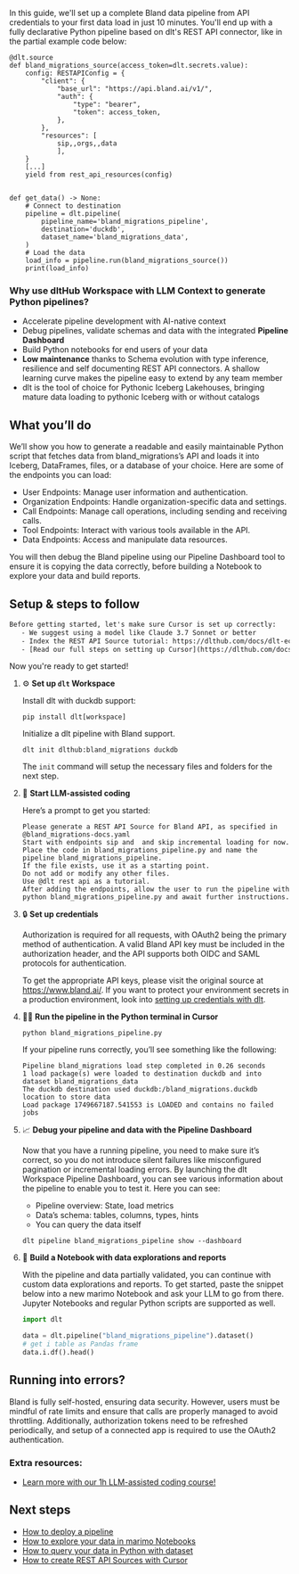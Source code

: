 In this guide, we'll set up a complete Bland data pipeline from API credentials to your first data load in just 10 minutes. You'll end up with a fully declarative Python pipeline based on dlt's REST API connector, like in the partial example code below:

```python-outcome
@dlt.source
def bland_migrations_source(access_token=dlt.secrets.value):
    config: RESTAPIConfig = {
        "client": {
            "base_url": "https://api.bland.ai/v1/",
            "auth": {
                "type": "bearer",
                "token": access_token,
            },
        },
        "resources": [
            sip,,orgs,,data
            ],
    }
    [...]
    yield from rest_api_resources(config)


def get_data() -> None:
    # Connect to destination
    pipeline = dlt.pipeline(
        pipeline_name='bland_migrations_pipeline',
        destination='duckdb',
        dataset_name='bland_migrations_data', 
    )
    # Load the data
    load_info = pipeline.run(bland_migrations_source())
    print(load_info) 
```

### Why use dltHub Workspace with LLM Context to generate Python pipelines?

- Accelerate pipeline development with AI-native context
- Debug pipelines, validate schemas and data with the integrated **Pipeline Dashboard**
- Build Python notebooks for end users of your data
- **Low maintenance** thanks to Schema evolution with type inference, resilience and self documenting REST API connectors. A shallow learning curve makes the pipeline easy to extend by any team member
- dlt is the tool of choice for Pythonic Iceberg Lakehouses, bringing mature data loading to pythonic Iceberg with or without catalogs

## What you’ll do

We’ll show you how to generate a readable and easily maintainable Python script that fetches data from bland_migrations’s API and loads it into Iceberg, DataFrames, files, or a database of your choice. Here are some of the endpoints you can load:

- User Endpoints: Manage user information and authentication.
- Organization Endpoints: Handle organization-specific data and settings.
- Call Endpoints: Manage call operations, including sending and receiving calls.
- Tool Endpoints: Interact with various tools available in the API.
- Data Endpoints: Access and manipulate data resources.

You will then debug the Bland pipeline using our Pipeline Dashboard tool to ensure it is copying the data correctly, before building a Notebook to explore your data and build reports.

## Setup & steps to follow

```default
Before getting started, let's make sure Cursor is set up correctly:
   - We suggest using a model like Claude 3.7 Sonnet or better
   - Index the REST API Source tutorial: https://dlthub.com/docs/dlt-ecosystem/verified-sources/rest_api/ and add it to context as **@dlt rest api**
   - [Read our full steps on setting up Cursor](https://dlthub.com/docs/dlt-ecosystem/llm-tooling/cursor-restapi#23-configuring-cursor-with-documentation)
```

Now you're ready to get started!

1. ⚙️ **Set up `dlt` Workspace**
    
    Install dlt with duckdb support:
    ```shell
    pip install dlt[workspace]
    ```

    Initialize a dlt pipeline with Bland support.
    ```shell
    dlt init dlthub:bland_migrations duckdb
    ```

    The `init` command will setup the necessary files and folders for the next step.
    
2. 🤠 **Start LLM-assisted coding**
    
    Here’s a prompt to get you started:
    
    ```prompt
    Please generate a REST API Source for Bland API, as specified in @bland_migrations-docs.yaml 
    Start with endpoints sip and  and skip incremental loading for now. 
    Place the code in bland_migrations_pipeline.py and name the pipeline bland_migrations_pipeline. 
    If the file exists, use it as a starting point. 
    Do not add or modify any other files. 
    Use @dlt rest api as a tutorial. 
    After adding the endpoints, allow the user to run the pipeline with python bland_migrations_pipeline.py and await further instructions.
    ```

    
3. 🔒 **Set up credentials** 
    
    Authorization is required for all requests, with OAuth2 being the primary method of authentication. A valid Bland API key must be included in the authorization header, and the API supports both OIDC and SAML protocols for authentication.
    
    To get the appropriate API keys, please visit the original source at https://www.bland.ai/.
    If you want to protect your environment secrets in a production environment, look into [setting up credentials with dlt](https://dlthub.com/docs/walkthroughs/add_credentials).
    
4. 🏃‍♀️ **Run the pipeline in the Python terminal in Cursor**
    
    ```shell
    python bland_migrations_pipeline.py
    ```
    
    If your pipeline runs correctly, you’ll see something like the following:
    
    ```shell
    Pipeline bland_migrations load step completed in 0.26 seconds
    1 load package(s) were loaded to destination duckdb and into dataset bland_migrations_data
    The duckdb destination used duckdb:/bland_migrations.duckdb location to store data
    Load package 1749667187.541553 is LOADED and contains no failed jobs
    ```
    
5. 📈 **Debug your pipeline and data with the Pipeline Dashboard**

    Now that you have a running pipeline, you need to make sure it’s correct, so you do not introduce silent failures like misconfigured pagination or incremental loading errors. By launching the dlt Workspace Pipeline Dashboard, you can see various information about the pipeline to enable you to test it. Here you can see:
    - Pipeline overview: State, load metrics
    - Data’s schema: tables, columns, types, hints
    - You can query the data itself
    
    ```shell
    dlt pipeline bland_migrations_pipeline show --dashboard
    ```
    
6. 🐍 **Build a Notebook with data explorations and reports**

    With the pipeline and data partially validated, you can continue with custom data explorations and reports. To get started, paste the snippet below into a new marimo Notebook and ask your LLM to go from there. Jupyter Notebooks and regular Python scripts are supported as well.

    
    ```python
    import dlt

   data = dlt.pipeline("bland_migrations_pipeline").dataset()
   # get i table as Pandas frame
   data.i.df().head()
    ```

## Running into errors?

Bland is fully self-hosted, ensuring data security. However, users must be mindful of rate limits and ensure that calls are properly managed to avoid throttling. Additionally, authorization tokens need to be refreshed periodically, and setup of a connected app is required to use the OAuth2 authentication.

### Extra resources:

- [Learn more with our 1h LLM-assisted coding course!](https://www.youtube.com/watch?v=GGid70rnJuM)

## Next steps

- [How to deploy a pipeline](https://dlthub.com/docs/walkthroughs/deploy-a-pipeline)
- [How to explore your data in marimo Notebooks](https://dlthub.com/docs/general-usage/dataset-access/marimo)
- [How to query your data in Python with dataset](https://dlthub.com/docs/general-usage/dataset-access/dataset)
- [How to create REST API Sources with Cursor](https://dlthub.com/docs/dlt-ecosystem/llm-tooling/cursor-restapi)